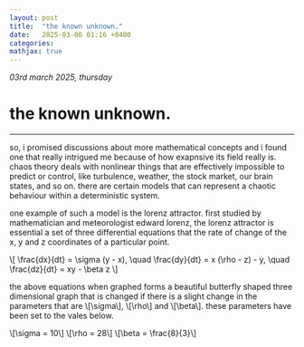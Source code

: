 ```yaml
---
layout: post
title:  "the known unknown."
date:   2025-03-06 01:16 +0400
categories:
mathjax: true
---
```


_03rd march 2025, thursday_

# the known unknown.
---

so, i promised discussions about more mathematical concepts and i found one that really intrigued me because of how exapnsive its field really is. chaos theory deals with nonlinear things that are effectively impossible to predict or control, like turbulence, weather, the stock market, our brain states, and so on. there are certain models that can represent a chaotic behaviour within a deterministic system.

one example of such a model is the lorenz attractor. first studied by mathematician and meteorologist edward lorenz, the lorenz attractor is essential a set of three differential equations that the rate of change of the x, y and z coordinates of a particular point.

\\[
\frac{dx}{dt} = \sigma (y - x), \quad
\frac{dy}{dt} = x (\rho - z) - y, \quad
\frac{dz}{dt} = xy - \beta z
\\]

the above equations when graphed forms a beautiful butterfly shaped three dimensional graph that is changed if there is a slight change in the parameters that are \\[\sigma\\], \\[\rho\\] and \\[\beta\\]. these parameters have been set to the vales below.

\\[\sigma = 10\\]
\\[\rho = 28\\]
\\[\beta = \frac{8}{3}\\]
